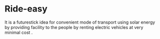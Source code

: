 # Ride-easy
It is a futurestick idea for convenient mode of transport using solar energy by providing facility to the people by renting electric vehicles at very minimal cost .
